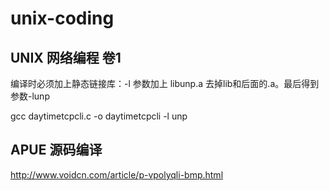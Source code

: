 # unix-coding
## UNIX 网络编程 卷1

编译时必须加上静态链接库：-l 参数加上 libunp.a  去掉lib和后面的.a。最后得到参数-lunp

gcc daytimetcpcli.c -o daytimetcpcli -l unp 

## APUE 源码编译

http://www.voidcn.com/article/p-vpolyqli-bmp.html

